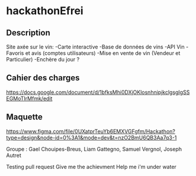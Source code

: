 # hackathonEfrei

## Description

Site axée sur le vin:
-Carte interactive
-Base de données de vins
-API Vin
-Favoris et avis (comptes utilisateurs)
-Mise en vente de vin (Vendeur et Particulier)
-Enchère du jour ?
## Cahier des charges
https://docs.google.com/document/d/1bfksMhi0DXjOKlosnhnipjkclgsgIgSSEGMoTIrMfmk/edit
## Maquette
https://www.figma.com/file/0UXatprTeuYb6EMXVGFgfm/Hackathon?type=design&node-id=0%3A1&mode=dev&t=nzO2BmU6QB3Aa7q3-1

Groupe :
Gael Chouipes-Breus,
Liam Gattegno,
Samuel Vergnol,
Joseph Autret

Testing pull request
Give me the achievment
Help me i'm under water

